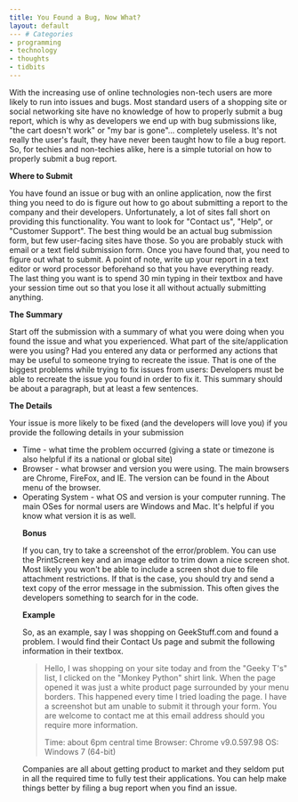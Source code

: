 ```yaml
---
title: You Found a Bug, Now What?
layout: default
--- # Categories
- programming
- technology
- thoughts
- tidbits
---
```


With the increasing use of online technologies non-tech users are more likely to run into issues and bugs. Most standard users of a shopping site or social networking site have no knowledge of how to properly submit a bug report, which is why as developers we end up with bug submissions like, "the cart doesn't work" or "my bar is gone"... completely useless. It's not really the user's fault, they have never been taught how to file a bug report. So, for techies and non-techies alike, here is a simple tutorial on how to properly submit a bug report.

<strong>Where to Submit</strong>

You have found an issue or bug with an online application, now the first thing you need to do is figure out how to go about submitting a report to the company and their developers. Unfortunately, a lot of sites fall short on providing this functionality. You want to look for "Contact us", "Help", or "Customer Support". The best thing would be an actual bug submission form, but few user-facing sites have those. So you are probably stuck with email or a text field submission form. Once you have found that, you need to figure out what to submit. A point of note, write up your report in a text editor or word processor beforehand so that you have everything ready. The last thing you want is to spend 30 min typing in their textbox and have your session time out so that you lose it all without actually submitting anything.

<strong>The Summary</strong>

Start off the submission with a summary of what you were doing when you found the issue and what you experienced. What part of the site/application were you using? Had you entered any data or performed any actions that may be useful to someone trying to recreate the issue. That is one of the biggest problems while trying to fix issues from users: Developers must be able to recreate the issue you found in order to fix it. This summary should be about a paragraph, but at least a few sentences.

<strong>The Details</strong>

Your issue is more likely to be fixed (and the developers will love you) if you provide the following details in your submission
<ul>
<li>Time - what time the problem occurred (giving a state or timezone is also helpful if its a national or global site)</li>
<li>Browser - what browser and version you were using. The main browsers are Chrome, FireFox, and IE. The version can be found in the About menu of the browser.</li>
<li>Operating System - what OS and version is your computer running. The main OSes for normal users are Windows and Mac. It's helpful if you know what version it is as well.</li>

<strong>Bonus</strong>

If you can, try to take a screenshot of the error/problem. You can use the PrintScreen key and an image editor to trim down a nice screen shot. Most likely you won't be able to include a screen shot due to file attachment restrictions. If that is the case, you should try and send a text copy of the error message in the submission. This often gives the developers something to search for in the code.

<strong>Example</strong>

So, as an example, say I was shopping on GeekStuff.com and found a problem. I would find their Contact Us page and submit the following information in their textbox.

<blockquote>
Hello, I was shopping on your site today and from the "Geeky T's" list, I clicked on the "Monkey Python" shirt link. When the page opened it was just a white product page surrounded by your menu borders. This happened every time I tried loading the page.
I have a screenshot but am unable to submit it through your form. You are welcome to contact me at this email address should you require more information.

Time: about 6pm central time
Browser: Chrome v9.0.597.98
OS: Windows 7 (64-bit)
</blockquote>

Companies are all about getting product to market and they seldom put in all the required time to fully test their applications. You can help make things better by filing a bug report when you find an issue.
